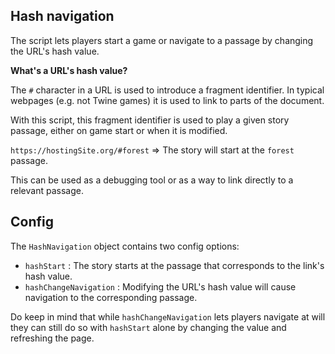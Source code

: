 ## Hash navigation

The script lets players start a game or navigate to a passage by changing the URL's hash value.

**What's a URL's hash value?**

The `#` character in a URL is used to introduce a fragment identifier. In typical webpages (e.g. not Twine games) it is used to link to parts of the document. 

With this script, this fragment identifier is used to play a given story passage, either on game start or when it is modified.

`https://hostingSite.org/#forest` => The story will start at the `forest` passage.

This can be used as a debugging tool or as a way to link directly to a relevant passage.

## Config

The `HashNavigation` object contains two config options:
- `hashStart` : The story starts at the passage that corresponds to the link's hash value.
- `hashChangeNavigation` : Modifying the URL's hash value will cause navigation to the corresponding passage.

Do keep in mind that while `hashChangeNavigation` lets players navigate at will they can still do so with `hashStart` alone by changing the value and refreshing the page.